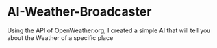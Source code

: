 ﻿# AI-Weather-Broadcaster

 Using the API of OpenWeather.org, I created a simple AI that will tell you about the Weather of a specific place
